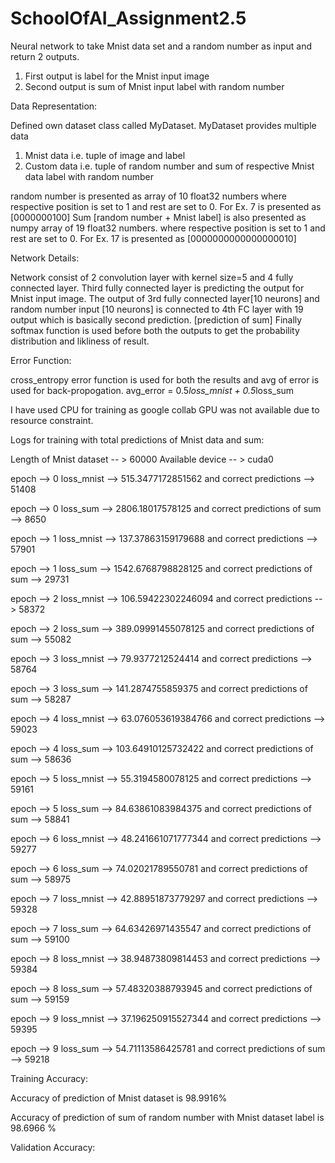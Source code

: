# SchoolOfAI_Assignment2.5
Neural network to take Mnist data set and a random number as input and return 2 outputs. 

1. First output is label for the Mnist input image
2. Second output is sum of Mnist input label with random number

Data Representation:

Defined own dataset class called MyDataset. MyDataset provides multiple data
1. Mnist data i.e. tuple of image and label
2. Custom data i.e. tuple of random number and sum of respective Mnist data label with random number

random number is presented as array of 10 float32 numbers where respective position is set to 1 and rest are set to 0. For Ex. 7 is presented as [0000000100]
Sum [random number + Mnist label] is also presented as numpy array of 19 float32 numbers. where respective position is set to 1 and rest are set to 0. For Ex. 17 is
presented as [0000000000000000010]

Network Details:

Network consist of 2 convolution layer with kernel size=5 and 4 fully connected layer.
Third fully connected layer is predicting the output for Mnist input image. The output of 3rd fully connected layer[10 neurons] and random number input [10 neurons]
is connected to 4th FC layer with 19 output which is basically second prediction. [prediction of sum]
Finally softmax function is used before both the outputs to get the probability distribution and likliness of result.

Error Function:

cross_entropy error function is used for both the results and avg of error is used for back-propogation.
avg_error = 0.5*loss_mnist + 0.5*loss_sum

I have used CPU for training as google collab GPU was not available due to resource constraint.

Logs for training with total predictions of Mnist data and sum:

Length of Mnist dataset -- > 60000
Available device -- > cuda0

epoch --> 0 loss_mnist --> 515.3477172851562 and correct predictions --> 51408

epoch --> 0 loss_sum --> 2806.18017578125 and correct predictions of sum --> 8650

epoch --> 1 loss_mnist --> 137.37863159179688 and correct predictions --> 57901

epoch --> 1 loss_sum --> 1542.6768798828125 and correct predictions of sum --> 29731

epoch --> 2 loss_mnist --> 106.59422302246094 and correct predictions --> 58372

epoch --> 2 loss_sum --> 389.09991455078125 and correct predictions of sum --> 55082

epoch --> 3 loss_mnist --> 79.9377212524414 and correct predictions --> 58764

epoch --> 3 loss_sum --> 141.2874755859375 and correct predictions of sum --> 58287

epoch --> 4 loss_mnist --> 63.076053619384766 and correct predictions --> 59023

epoch --> 4 loss_sum --> 103.64910125732422 and correct predictions of sum --> 58636

epoch --> 5 loss_mnist --> 55.3194580078125 and correct predictions --> 59161

epoch --> 5 loss_sum --> 84.63861083984375 and correct predictions of sum --> 58841

epoch --> 6 loss_mnist --> 48.241661071777344 and correct predictions --> 59277

epoch --> 6 loss_sum --> 74.02021789550781 and correct predictions of sum --> 58975

epoch --> 7 loss_mnist --> 42.88951873779297 and correct predictions --> 59328

epoch --> 7 loss_sum --> 64.63426971435547 and correct predictions of sum --> 59100

epoch --> 8 loss_mnist --> 38.94873809814453 and correct predictions --> 59384

epoch --> 8 loss_sum --> 57.48320388793945 and correct predictions of sum --> 59159

epoch --> 9 loss_mnist --> 37.196250915527344 and correct predictions --> 59395

epoch --> 9 loss_sum --> 54.71113586425781 and correct predictions of sum --> 59218

Training Accuracy:

Accuracy of prediction of Mnist dataset is 98.9916%

Accuracy of prediction of sum of random number with Mnist dataset label is 98.6966 %

Validation Accuracy:

